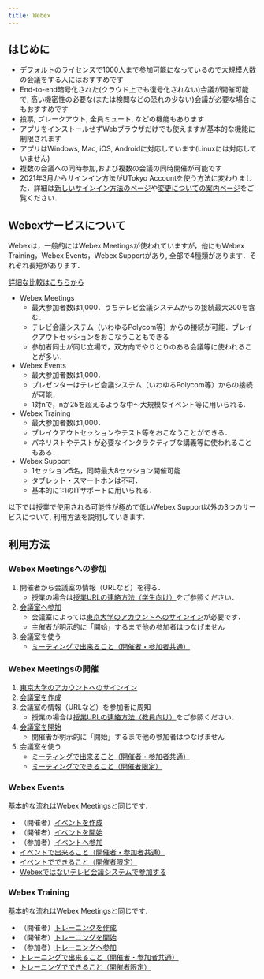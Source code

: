 ```yaml
---
title: Webex
---
```


## はじめに

* デフォルトのライセンスで1000人まで参加可能になっているので大規模人数の会議をする人にはおすすめです
* End-to-end暗号化された(クラウド上でも復号化されない)会議が開催可能で, 高い機密性の必要な(または検閲などの恐れの少ない)会議が必要な場合にもおすすめです
* 投票, ブレークアウト, 全員ミュート, などの機能もあります
* アプリをインストールせずWebブラウザだけでも使えますが基本的な機能に制限されます
* アプリはWindows, Mac, iOS, Androidに対応しています(Linuxには対応していません)
* 複数の会議への同時参加,および複数の会議の同時開催が可能です
* 2021年3月からサインイン方法がUTokyo Accountを使う方法に変わりました．詳細は[新しいサインイン方法のページ](signin)や[変更についての案内ページ](/change2021s/)をご覧ください．

## Webexサービスについて

Webexは，一般的にはWebex Meetingsが使われていますが，他にもWebex Training，Webex Events，Webex Supportがあり, 全部で4種類があります．それぞれ長短があります．

[詳細な比較はこちらから](https://www.cisco.com/c/ja_jp/products/conferencing/product_comparison.html)

* Webex Meetings
	* 最大参加者数は1,000．うちテレビ会議システムからの接続最大200を含む．
	* テレビ会議システム（いわゆるPolycom等）からの接続が可能．ブレイクアウトセッションをおこなうこともできる
	* 参加者同士が同じ立場で，双方向でやりとりのある会議等に使われることが多い．
* Webex Events
	* 最大参加者数は1,000．
	* プレゼンターはテレビ会議システム（いわゆるPolycom等）からの接続が可能．
	* 1対nで，nが25を超えるような中～大規模なイベント等に用いられる.
* Webex Training
	* 最大参加者数は1,000．
	* ブレイクアウトセッションやテスト等をおこなうことができる．
	* パネリストやテストが必要なインタラクティブな講義等に使われることもある．
* Webex Support
	* 1セッション5名，同時最大8セッション開催可能
	* タブレット・スマートホンは不可．
	* 基本的に1:1のITサポートに用いられる．

以下では授業で使用される可能性が極めて低いWebex Support以外の3つのサービスについて, 利用方法を説明していきます.

## 利用方法

### Webex Meetingsへの参加

1. 開催者から会議室の情報（URLなど）を得る．
    - 授業の場合は[授業URLの連絡方法（学生向け）](/oc/url)をご参照ください．
1. [会議室へ参加](join_meeting)
	- 会議室によっては[東京大学のアカウントへのサインイン](signin)が必要です．
	- 主催者が明示的に「開始」するまで他の参加者はつなげません
1. 会議室を使う
	* [ミーティングで出来ること（開催者・参加者共通）](do_meeting)

### Webex Meetingsの開催

1. [東京大学のアカウントへのサインイン](signin)
1. [会議室を作成](create_meeting)
1. 会議室の情報（URLなど）を参加者に周知
    - 授業の場合は[授業URLの連絡方法（教員向け）](/faculty_members/url)をご参照ください．
1. [会議室を開始](open_meeting)
	* 開催者が明示的に「開始」するまで他の参加者はつなげません
1. 会議室を使う
	* [ミーティングで出来ること（開催者・参加者共通）](do_meeting)
	* [ミーティングでできること（開催者限定）](do_meeting_host)

### Webex Events

基本的な流れはWebex Meetingsと同じです．

- （開催者）[イベントを作成](create_events)
- （開催者）[イベントを開始](open_events)
- （参加者）[イベントへ参加](join_events)
- [イベントで出来ること（開催者・参加者共通）](do_events)
- [イベントでできること（開催者限定）](do_events_host)
- [Webexではないテレビ会議システムで参加する](join_events_vc)

###  Webex Training

基本的な流れはWebex Meetingsと同じです．

- （開催者）[トレーニングを作成](create_training)
- （開催者）[トレーニングを開始](open_training)
- （参加者）[トレーニングへ参加](join_training)
- [トレーニングで出来ること（開催者・参加者共通）](do_training)
- [トレーニングでできること（開催者限定）](do_training_host)

